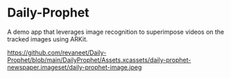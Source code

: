 # Daily-Prophet

A demo app that leverages image recognition to superimpose videos on the tracked images using ARKit.

https://github.com/revaneet/Daily-Prophet/blob/main/DailyProphet/Assets.xcassets/daily-prophet-newspaper.imageset/daily-prophet-image.jpeg

